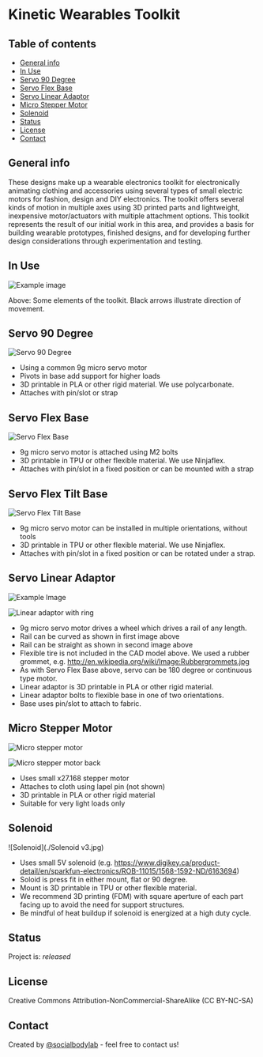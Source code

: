 # Kinetic Wearables Toolkit


## Table of contents
* [General info](#general-info)
* [In Use](#in-use)
* [Servo 90 Degree](#servo-90-degree)
* [Servo Flex Base](#servo-flex-base)
* [Servo Linear Adaptor](#servo-linear-adaptor)
* [Micro Stepper Motor](#micro-stepper-motor)
* [Solenoid](#solenoid)
* [Status](#status)
* [License](#license)
* [Contact](#contact)

## General info
These designs make up a wearable electronics toolkit for electronically animating clothing and accessories using several types of small electric motors for fashion, design and DIY electronics. The toolkit offers several kinds of motion in multiple axes using 3D printed parts and lightweight, inexpensive motor/actuators with multiple attachment options. This toolkit represents the result of our initial work in this area, and provides a basis for building wearable prototypes, finished designs, and for developing further design considerations through experimentation and testing.

## In Use

![Example image](./2020-Feb-15-800px-KWT-04.jpg)

Above: Some elements of the toolkit. Black arrows illustrate direction of movement.

## Servo 90 Degree

![Servo 90 Degree](./servo-90-degree.jpg)

* Using a common 9g micro servo motor
* Pivots in base add support for higher loads
* 3D printable in PLA or other rigid material. We use polycarbonate.
* Attaches with pin/slot or strap


## Servo Flex Base

![Servo Flex Base](./micro-servo-flex.jpg)

* 9g micro servo motor is attached using M2 bolts
* 3D printable in TPU or other flexible material. We use Ninjaflex.
* Attaches with pin/slot in a fixed position or can be mounted with a strap

## Servo Flex Tilt Base

![Servo Flex Tilt Base](./micro-servo-flex-tilt.jpg)

* 9g micro servo motor can be installed in multiple orientations, without tools
* 3D printable in TPU or other flexible material. We use Ninjaflex.
* Attaches with pin/slot in a fixed position or can be rotated under a strap.


## Servo Linear Adaptor

![Example Image](./servo-linear-with-rail.jpg)

![Linear adaptor with ring](./servo-linear-with-ring.jpg)

* 9g micro servo motor drives a wheel which drives a rail of any length.
* Rail can be curved as shown in first image above
* Rail can be straight as shown in second image above
* Flexible tire is not included in the CAD model above. We used a rubber grommet, e.g. http://en.wikipedia.org/wiki/Image:Rubbergrommets.jpg
* As with Servo Flex Base above, servo can be 180 degree or continuous type motor.
* Linear adaptor is 3D printable in PLA or other rigid material.
* Linear adaptor bolts to flexible base in one of two orientations.
* Base uses pin/slot to attach to fabric.

## Micro Stepper Motor

![Micro stepper motor](./micro-stepper.jpg)

![Micro stepper motor back](./micro-stepper-back.jpg)


* Uses small x27.168 stepper motor
* Attaches to cloth using lapel pin (not shown)
* 3D printable in PLA or other rigid material
* Suitable for very light loads only

## Solenoid

![Solenoid](./Solenoid v3.jpg)

* Uses small 5V solenoid (e.g. https://www.digikey.ca/product-detail/en/sparkfun-electronics/ROB-11015/1568-1592-ND/6163694)
* Soloid is press fit in either mount, flat or 90 degree.
* Mount is 3D printable in TPU or other flexible material.
* We recommend 3D printing (FDM) with square aperture of each part facing up to avoid the need for support structures.
* Be mindful of heat buildup if solenoid is energized at a high duty cycle.

## Status
Project is: _released_

## License
Creative Commons Attribution-NonCommercial-ShareAlike (CC BY-NC-SA)

## Contact
Created by [@socialbodylab](https://www.socialbodylab.com) - feel free to contact us!
